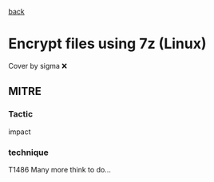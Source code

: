 [back](../index.md)
# Encrypt files using 7z (Linux)
Cover by sigma :x: 
## MITRE
### Tactic
impact
### technique
T1486
Many more think to do...